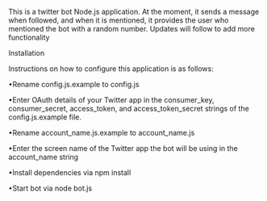 This is a twitter bot Node.js application. At the moment, it sends a message when followed, and when it is mentioned, it provides the user
who mentioned the bot with a random number. Updates will follow to add more functionality

Installation

Instructions on how to configure this application is as follows:

•Rename config.js.example to config.js

•Enter OAuth details of your Twitter app in the consumer_key, consumer_secret, access_token, and access_token_secret strings of the config.js.example file.

•Rename account_name.js.example to account_name.js

•Enter the screen name of the Twitter app the bot will be using in the account_name string

•Install dependencies via npm install

•Start bot via node bot.js

